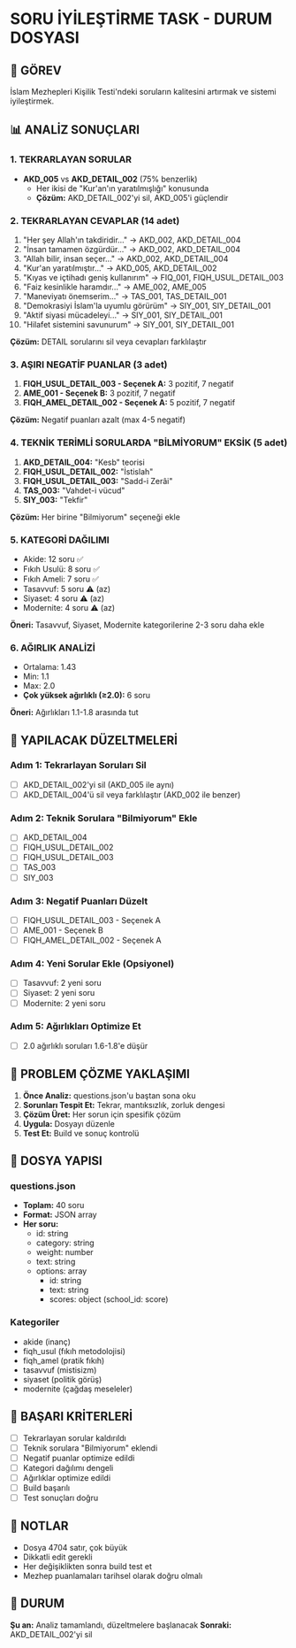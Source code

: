 # SORU İYİLEŞTİRME TASK - DURUM DOSYASI

## 🎯 GÖREV
İslam Mezhepleri Kişilik Testi'ndeki soruların kalitesini artırmak ve sistemi iyileştirmek.

## 📊 ANALİZ SONUÇLARI

### 1. TEKRARLAYAN SORULAR
- **AKD_005** vs **AKD_DETAIL_002** (75% benzerlik)
  - Her ikisi de "Kur'an'ın yaratılmışlığı" konusunda
  - **Çözüm:** AKD_DETAIL_002'yi sil, AKD_005'i güçlendir

### 2. TEKRARLAYAN CEVAPLAR (14 adet)
1. "Her şey Allah'ın takdiridir..." → AKD_002, AKD_DETAIL_004
2. "İnsan tamamen özgürdür..." → AKD_002, AKD_DETAIL_004
3. "Allah bilir, insan seçer..." → AKD_002, AKD_DETAIL_004
4. "Kur'an yaratılmıştır..." → AKD_005, AKD_DETAIL_002
5. "Kıyas ve içtihadı geniş kullanırım" → FIQ_001, FIQH_USUL_DETAIL_003
6. "Faiz kesinlikle haramdır..." → AME_002, AME_005
7. "Maneviyatı önemserim..." → TAS_001, TAS_DETAIL_001
8. "Demokrasiyi İslam'la uyumlu görürüm" → SIY_001, SIY_DETAIL_001
9. "Aktif siyasi mücadeleyi..." → SIY_001, SIY_DETAIL_001
10. "Hilafet sistemini savunurum" → SIY_001, SIY_DETAIL_001

**Çözüm:** DETAIL sorularını sil veya cevapları farklılaştır

### 3. AŞIRI NEGATİF PUANLAR (3 adet)
1. **FIQH_USUL_DETAIL_003 - Seçenek A:** 3 pozitif, 7 negatif
2. **AME_001 - Seçenek B:** 3 pozitif, 7 negatif
3. **FIQH_AMEL_DETAIL_002 - Seçenek A:** 5 pozitif, 7 negatif

**Çözüm:** Negatif puanları azalt (max 4-5 negatif)

### 4. TEKNİK TERİMLİ SORULARDA "BİLMİYORUM" EKSİK (5 adet)
1. **AKD_DETAIL_004:** "Kesb" teorisi
2. **FIQH_USUL_DETAIL_002:** "İstislah"
3. **FIQH_USUL_DETAIL_003:** "Sadd-i Zerâi"
4. **TAS_003:** "Vahdet-i vücud"
5. **SIY_003:** "Tekfir"

**Çözüm:** Her birine "Bilmiyorum" seçeneği ekle

### 5. KATEGORİ DAĞILIMI
- Akide: 12 soru ✅
- Fıkıh Usulü: 8 soru ✅
- Fıkıh Ameli: 7 soru ✅
- Tasavvuf: 5 soru ⚠️ (az)
- Siyaset: 4 soru ⚠️ (az)
- Modernite: 4 soru ⚠️ (az)

**Öneri:** Tasavvuf, Siyaset, Modernite kategorilerine 2-3 soru daha ekle

### 6. AĞIRLIK ANALİZİ
- Ortalama: 1.43
- Min: 1.1
- Max: 2.0
- **Çok yüksek ağırlıklı (≥2.0):** 6 soru

**Öneri:** Ağırlıkları 1.1-1.8 arasında tut

## 🔧 YAPILACAK DÜZELTMELERİ

### Adım 1: Tekrarlayan Soruları Sil
- [ ] AKD_DETAIL_002'yi sil (AKD_005 ile aynı)
- [ ] AKD_DETAIL_004'ü sil veya farklılaştır (AKD_002 ile benzer)

### Adım 2: Teknik Sorulara "Bilmiyorum" Ekle
- [ ] AKD_DETAIL_004
- [ ] FIQH_USUL_DETAIL_002
- [ ] FIQH_USUL_DETAIL_003
- [ ] TAS_003
- [ ] SIY_003

### Adım 3: Negatif Puanları Düzelt
- [ ] FIQH_USUL_DETAIL_003 - Seçenek A
- [ ] AME_001 - Seçenek B
- [ ] FIQH_AMEL_DETAIL_002 - Seçenek A

### Adım 4: Yeni Sorular Ekle (Opsiyonel)
- [ ] Tasavvuf: 2 yeni soru
- [ ] Siyaset: 2 yeni soru
- [ ] Modernite: 2 yeni soru

### Adım 5: Ağırlıkları Optimize Et
- [ ] 2.0 ağırlıklı soruları 1.6-1.8'e düşür

## 📝 PROBLEM ÇÖZME YAKLAŞIMI

1. **Önce Analiz:** questions.json'u baştan sona oku
2. **Sorunları Tespit Et:** Tekrar, mantıksızlık, zorluk dengesi
3. **Çözüm Üret:** Her sorun için spesifik çözüm
4. **Uygula:** Dosyayı düzenle
5. **Test Et:** Build ve sonuç kontrolü

## 📂 DOSYA YAPISI

### questions.json
- **Toplam:** 40 soru
- **Format:** JSON array
- **Her soru:**
  - id: string
  - category: string
  - weight: number
  - text: string
  - options: array
    - id: string
    - text: string
    - scores: object (school_id: score)

### Kategoriler
- akide (inanç)
- fiqh_usul (fıkıh metodolojisi)
- fiqh_amel (pratik fıkıh)
- tasavvuf (mistisizm)
- siyaset (politik görüş)
- modernite (çağdaş meseleler)

## 🎯 BAŞARI KRİTERLERİ

- [ ] Tekrarlayan sorular kaldırıldı
- [ ] Teknik sorulara "Bilmiyorum" eklendi
- [ ] Negatif puanlar optimize edildi
- [ ] Kategori dağılımı dengeli
- [ ] Ağırlıklar optimize edildi
- [ ] Build başarılı
- [ ] Test sonuçları doğru

## 📌 NOTLAR

- Dosya 4704 satır, çok büyük
- Dikkatli edit gerekli
- Her değişiklikten sonra build test et
- Mezhep puanlamaları tarihsel olarak doğru olmalı

## 🔄 DURUM

**Şu an:** Analiz tamamlandı, düzeltmelere başlanacak
**Sonraki:** AKD_DETAIL_002'yi sil

